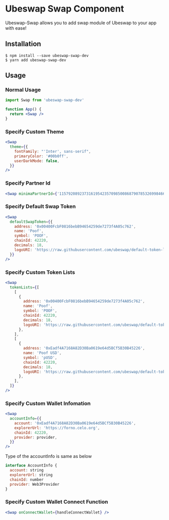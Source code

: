 # Ubeswap Swap Component

Ubeswap-Swap allows you to add swap module of Ubeswap to your app with ease!

## Installation

```
$ npm install --save ubeswap-swap-dev
$ yarn add ubeswap-swap-dev
```

## Usage

### Normal Usage

```jsx
import Swap from 'ubeswap-swap-dev'

function App() {
  return <Swap />
}
```

### Specify Custom Theme

```jsx
<Swap
  theme={{
    fontFamily: "'Inter', sans-serif",
    primaryColor: '#00b0ff',
    userDarkMode: false,
  }}
/>
```

### Specify Partner Id

```jsx
<Swap minimaPartnerId={'115792089237316195423570985008687907853269984665640564039457584007913129639935'} />
```

### Specify Default Swap Token

```jsx
<Swap
  defaultSwapToken={{
    address: '0x00400FcbF0816bebB94654259de7273f4A05c762',
    name: 'Poof',
    symbol: 'POOF',
    chainId: 42220,
    decimals: 18,
    logoURI: 'https://raw.githubusercontent.com/ubeswap/default-token-list/master/assets/asset_POOF.png',
  }}
/>
```

### Specify Custom Token Lists

```jsx
<Swap
  tokenLists={[
    [
      {
        address: '0x00400FcbF0816bebB94654259de7273f4A05c762',
        name: 'Poof',
        symbol: 'POOF',
        chainId: 42220,
        decimals: 18,
        logoURI: 'https://raw.githubusercontent.com/ubeswap/default-token-list/master/assets/asset_POOF.png',
      },
    ],
    [
      {
        address: '0xEadf4A7168A82D30Ba0619e64d5BCf5B30B45226',
        name: 'Poof USD',
        symbol: 'pUSD',
        chainId: 42220,
        decimals: 18,
        logoURI: 'https://raw.githubusercontent.com/ubeswap/default-token-list/master/assets/asset_pUSD.png',
      },
    ],
  ]}
/>
```

### Specify Custom Wallet Infomation

```jsx
<Swap
  accountInfo={{
    account: '0xEadf4A7168A82D30Ba0619e64d5BCf5B30B45226',
    explorerUrl: 'https://forno.celo.org',
    chainId: 42220,
    provider: provider,
  }}
/>
```

Type of the accountInfo is same as below

```jsx
interface AccountInfo {
  account: string
  explorerUrl: string
  chainId: number
  provider: Web3Provider
}
```

### Specify Custom Wallet Connect Function

```jsx
<Swap onConnectWallet={handleConnectWallet} />
```

